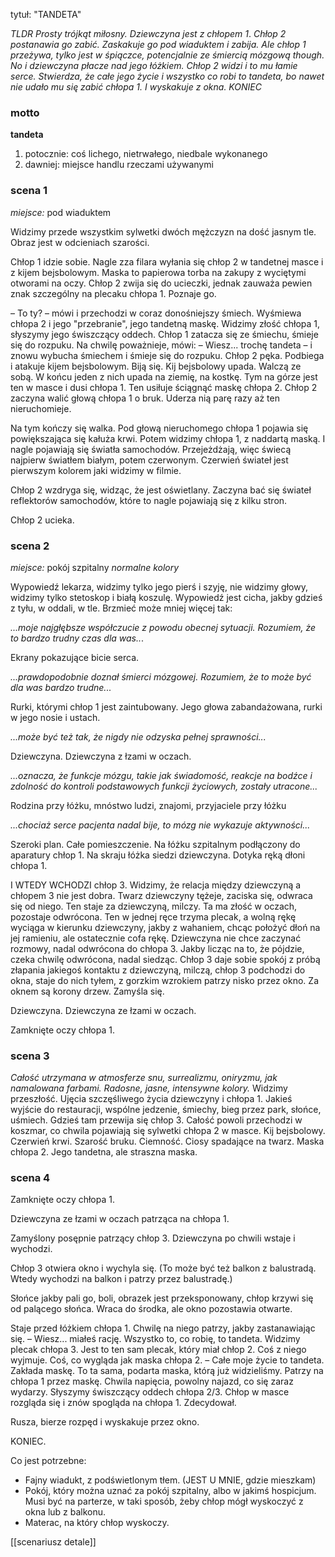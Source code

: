 tytuł: "TANDETA"

*TLDR*
*Prosty trójkąt miłosny.*
*Dziewczyna jest z chłopem 1*.
*Chłop 2 postanawia go zabić.*
*Zaskakuje go pod wiaduktem i zabija.*
*Ale chłop 1 przeżywa, tylko jest w śpiączce, potencjalnie ze śmiercią mózgową though.*
*No i dziewczyna płacze nad jego łóżkiem.*
*Chłop 2 widzi i to mu łamie serce.*
*Stwierdza, że całe jego życie i wszystko co robi to tandeta, bo nawet nie udało mu się zabić chłopa 1.* 
*I wyskakuje z okna.*
*KONIEC*


### motto

**tandeta**
1. potocznie: coś lichego, nietrwałego, niedbale wykonanego  
2. dawniej: miejsce handlu rzeczami używanymi


### scena 1
*miejsce:* pod wiaduktem

Widzimy przede wszystkim sylwetki dwóch mężczyzn na dość jasnym tle. Obraz jest w odcieniach szarości.

Chłop 1 idzie sobie.
Nagle zza filara wyłania się chłop 2 w tandetnej masce i z kijem bejsbolowym. Maska to papierowa torba na zakupy z wyciętymi otworami na oczy. 
Chłop 2 zwija się do ucieczki, jednak zauważa pewien znak szczególny na plecaku chłopa 1. Poznaje go.

– To ty? – mówi i przechodzi w coraz donośniejszy śmiech. Wyśmiewa chłopa 2 i jego "przebranie", jego tandetną maskę. 
Widzimy złość chłopa 1, słyszymy jego świszczący oddech.
Chłop 1 zatacza się ze śmiechu, śmieje się do rozpuku. Na chwilę poważnieje, mówi:
– Wiesz... trochę tandeta – i znowu wybucha śmiechem i śmieje się do rozpuku.
Chłop 2 pęka. Podbiega i atakuje kijem bejsbolowym.
Biją się. Kij bejsbolowy upada. Walczą ze sobą. W końcu jeden z nich upada na ziemię, na kostkę. Tym na górze jest ten w masce i dusi chłopa 1. Ten usiłuje ściągnąć maskę chłopa 2. Chłop 2 zaczyna walić głową chłopa 1 o bruk. Uderza nią parę razy aż ten nieruchomieje.

Na tym kończy się walka. Pod głową nieruchomego chłopa 1 pojawia się powiększająca się kałuża krwi. 
Potem widzimy chłopa 1, z naddartą maską.
I nagle pojawiają się światła samochodów. Przejeżdżają, więc świecą najpierw światłem białym, potem czerwonym. Czerwień świateł jest pierwszym kolorem jaki widzimy w filmie.

Chłop 2 wzdryga się, widząc, że jest oświetlany. Zaczyna bać się świateł reflektorów samochodów, które to nagle pojawiają się z kilku stron. 

Chłop 2 ucieka.


### scena 2
*miejsce:* pokój szpitalny
*normalne kolory*

Wypowiedź lekarza, widzimy tylko jego pierś i szyję, nie widzimy głowy, widzimy tylko stetoskop i białą koszulę. Wypowiedź jest cicha, jakby gdzieś z tyłu, w oddali, w tle. Brzmieć może mniej więcej tak:

*...moje najgłębsze współczucie z powodu obecnej sytuacji. Rozumiem, że to bardzo trudny czas dla was..*.

Ekrany pokazujące bicie serca.

*...prawdopodobnie doznał śmierci mózgowej. Rozumiem, że to może być dla was bardzo trudne...*

Rurki, którymi chłop 1 jest zaintubowany. Jego głowa zabandażowana, rurki w jego nosie i ustach.

*...może być też tak, że nigdy nie odzyska pełnej sprawności...*

Dziewczyna. Dziewczyna z łzami w oczach.

*...oznacza, że funkcje mózgu, takie jak świadomość, reakcje na bodźce i zdolność do kontroli podstawowych funkcji życiowych, zostały utracone...*

Rodzina przy łóżku, mnóstwo ludzi, znajomi, przyjaciele przy łóżku

*...chociaż serce pacjenta nadal bije, to mózg nie wykazuje aktywności...*

Szeroki plan. Całe pomieszczenie. Na łóżku szpitalnym podłączony do aparatury chłop 1. Na skraju łóżka siedzi dziewczyna. Dotyka ręką dłoni chłopa 1.


I WTEDY WCHODZI chłop 3. 
Widzimy, że relacja między dziewczyną a chłopem 3 nie jest dobra. 
Twarz dziewczyny tężeje, zaciska się, odwraca się od niego.
Ten staje za dziewczyną, milczy. Ta ma złość w oczach, pozostaje odwrócona.
Ten w jednej ręce trzyma plecak, a wolną rękę wyciąga w kierunku dziewczyny, jakby z wahaniem, chcąc położyć dłoń na jej ramieniu, ale ostatecznie cofa rękę.
Dziewczyna nie chce zaczynać rozmowy, nadal odwrócona do chłopa 3. Jakby licząc na to, że pójdzie, czeka chwilę odwrócona, nadal siedząc. Chłop 3 daje sobie spokój z próbą złapania jakiegoś kontaktu z dziewczyną, milczą, chłop 3 podchodzi do okna, staje do nich tyłem, z gorzkim wzrokiem patrzy nisko przez okno. Za oknem są korony drzew. Zamyśla się.

Dziewczyna. Dziewczyna ze łzami w oczach.

Zamknięte oczy chłopa 1.
### scena 3
*Całość utrzymana w atmosferze snu, surrealizmu, oniryzmu, jak namalowana farbami. Radosne, jasne, intensywne kolory.*
Widzimy przeszłość. Ujęcia szczęśliwego życia dziewczyny i chłopa 1. Jakieś wyjście do restauracji, wspólne jedzenie, śmiechy, bieg przez park, słońce, uśmiech. Gdzieś tam przewija się chłop 3.
Całość powoli przechodzi w koszmar, co chwila pojawiają się sylwetki chłopa 2 w masce. Kij bejsbolowy. Czerwień krwi. Szarość bruku. Ciemność. Ciosy spadające na twarz.
Maska chłopa 2. Jego tandetna, ale straszna maska.

### scena 4
Zamknięte oczy chłopa 1.

Dziewczyna ze łzami w oczach patrząca na chłopa 1.

Zamyślony posępnie patrzący chłop 3.
Dziewczyna po chwili wstaje i wychodzi.

Chłop 3 otwiera okno i wychyla się. (To może być też balkon z balustradą. Wtedy wychodzi na balkon i patrzy przez balustradę.)

Słońce jakby pali go, boli, obrazek jest przeksponowany, chłop krzywi się od palącego słońca. Wraca do środka, ale okno pozostawia otwarte.

Staje przed łóżkiem chłopa 1.
Chwilę na niego patrzy, jakby zastanawiając się.
– Wiesz... miałeś rację. Wszystko to, co robię, to tandeta. 
Widzimy plecak chłopa 3. Jest to ten sam plecak, który miał chłop 2.
Coś z niego wyjmuje. Coś, co wygląda jak maska chłopa 2.
– Całe moje życie to tandeta.
Zakłada maskę. To ta sama, podarta maska, którą już widzieliśmy. Patrzy na chłopa 1 przez maskę.  Chwila napięcia, powolny najazd, co się zaraz wydarzy. Słyszymy świszczący oddech chłopa 2/3. Chłop w masce rozgląda się i znów spogląda na chłopa 1. Zdecydował.

Rusza, bierze rozpęd i wyskakuje przez okno.

KONIEC.


Co jest potrzebne: 
- Fajny wiadukt, z podświetlonym tłem. (JEST U MNIE, gdzie mieszkam)
- Pokój, który można uznać za pokój szpitalny, albo w jakimś hospicjum. Musi być na parterze, w taki sposób, żeby chłop mógł wyskoczyć z okna lub z balkonu.
- Materac, na który chłop wyskoczy.


[[scenariusz detale]]